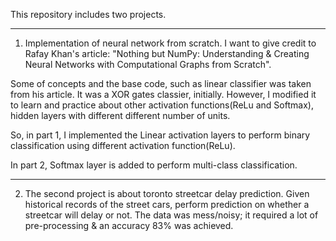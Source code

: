 This repository includes two projects.
  ***
1. Implementation of neural network from scratch. I want to give credit to Rafay Khan's article: "Nothing but NumPy: Understanding & Creating Neural Networks with Computational Graphs from Scratch".

Some of concepts and the base code, such as linear classifier was taken from his article. It was a XOR gates classier, initially. However, I modified it to learn and practice about other activation functions(ReLu and Softmax), hidden layers with different different number of units.

 So, in part 1, I implemented the Linear activation layers to perform binary classification using different activation function(ReLu).

In part 2, Softmax layer is added to perform multi-class classification.

 ***
2. The second project is about toronto streetcar delay prediction. Given historical records of the street cars, perform prediction on whether a  streetcar will delay or not. The data was mess/noisy; it required a lot of pre-processing & an accuracy 83% was achieved.

